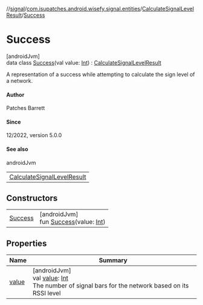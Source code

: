 //[signal](../../../../index.md)/[com.isupatches.android.wisefy.signal.entities](../../index.md)/[CalculateSignalLevelResult](../index.md)/[Success](index.md)

# Success

[androidJvm]\
data class [Success](index.md)(val value: [Int](https://kotlinlang.org/api/latest/jvm/stdlib/kotlin/-int/index.html)) : [CalculateSignalLevelResult](../index.md)

A representation of a success while attempting to calculate the sign level of a network.

#### Author

Patches Barrett

#### Since

12/2022, version 5.0.0

#### See also

androidJvm

| |
|---|
| [CalculateSignalLevelResult](../index.md) |

## Constructors

| | |
|---|---|
| [Success](-success.md) | [androidJvm]<br>fun [Success](-success.md)(value: [Int](https://kotlinlang.org/api/latest/jvm/stdlib/kotlin/-int/index.html)) |

## Properties

| Name | Summary |
|---|---|
| [value](value.md) | [androidJvm]<br>val [value](value.md): [Int](https://kotlinlang.org/api/latest/jvm/stdlib/kotlin/-int/index.html)<br>The number of signal bars for the network based on its RSSI level |
